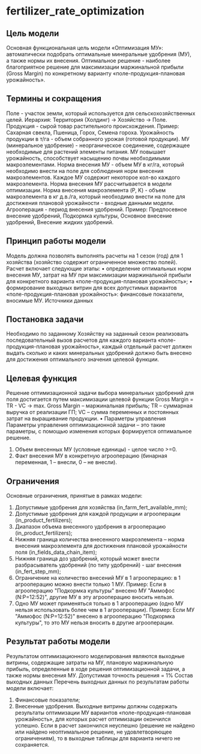# fertilizer_rate_optimization
## Цель модели
Основная функциональная цель модели «Оптимизация МУ»: автоматически подобрать оптимальные минеральные удобрения (МУ), а также нормы их внесения. Оптимальное решение - наиболее благоприятное решение для максимизации маржинальной прибыли (Gross Margin) по конкретному варианту «поле-продукция-плановая урожайность».
## Термины и сокращения
Поле - участок земли, который используется для сельскохозяйственных целей. Иерархия: Территория (Холдинг) -> Хозяйство -> Поле.
Продукция - сырой товар растительного происхождения. Пример: Сахарная свекла, Пшеница, Горох, Семена гороха.
Урожайность продукции в т/га - объем собранного урожая (готовой продукции).
МУ (минеральное удобрение) - неорганическое соединение, содержащее необходимые для растений элементы питания. МУ повышает урожайность, способствует насыщению почвы необходимыми макроэлементами.
Норма внесения МУ - объем МУ в кг/га, который необходимо внести на поле для соблюдения норм внесения макроэлементов. Каждое МУ содержит некоторое кол-во каждого макроэлемента. Норма внесения МУ рассчитывается в модели оптимизации. 
Норма внесения макроэлемента (P, K) - объем макроэлемента в кг д.в./га, который необходимо внести на поле для достижения плановой урожайности - входные данными модели.
Агрооперация - период внесения удобрений. Пример: Предпосевное внесение удобрений, Подкормка культуры, Основное внесение удобрений, Внесение жидких удобрений.
## Принцип работы модели
Модель должна позволять выполнять расчеты на 1 сезон (год) для 1 хозяйства (хозяйство содержит ограниченное множество полей).
Расчет включает следующие этапы:
•	определение оптимальных норм внесения МУ, затрат на МУ при максимизации маржинальной прибыли для конкретного варианта «поле-продукция-плановая урожайность»;
•	формирование выходных витрин для всех допустимых вариантов «поле-продукция-плановая урожайность»: финансовые показатели, вносимые МУ.
Источники данных
## Постановка задачи 
Необходимо по заданному Хозяйству на заданный сезон реализовать последовательный вызов расчетов для каждого варианта «поле-продукция-плановая урожайность», каждый отдельный расчет должен выдать сколько и каких минеральных удобрений должно быть внесено для достижения оптимального значения целевой функции.
## Целевая функция
Решение оптимизационной задачи выбора минеральных удобрений для поля достигается путем максимизации целевой функции Gross Margin = TR - VC → max.
Gross Margin – маржинальная прибыль;
TR – суммарная выручка от реализации ГП;
VC – сумма переменных и постоянных затрат на выращивание продукции.
•	Параметры управления
Параметры управления оптимизационной задачи – это такие параметры, с помощью изменения которых формируется оптимальное решение.
1.	Объем внесенных МУ (условные единицы) - целое число >=0.
2.	Факт внесения МУ в конкретную агрооперацию (бинарная переменная, 1 – внесли, 0 – не внесли).
##	Ограничения
Основные ограничения, принятые в рамках модели:
1.	Допустимые удобрения для хозяйства (in_farm_fert_available_mm);
2.	Допустимые удобрения для каждой продукции и агрооперации (in_product_fertilizers);
3.	Диапазон объема внесенного удобрения в агрооперацию (in_product_fertilizers);
4.	Нижняя граница количества внесенного макроэлемента – норма внесения макроэлемента для достижения плановой урожайности поля (in_fields_data_chain_item);
5.	Нижняя граница доз удобрений, который может внести разбрасыватель удобрений (по типу удобрений) - шаг внесения (in_fert_step_mm);
6.	Ограничение на количество внесений МУ в 1 агрооперацию: в 1 агрооперацию можно внести только 1 МУ. Пример: Если в агрооперацию "Подкормка культуры" внесено МУ "Аммофос (N:P=12:52)", другие МУ в эту агрооперацию вносить нельзя.
7.	Одно МУ может применяться только в 1 агрооперацию (одно МУ нельзя использовать более чем в 1 агрооперации). Пример: Если МУ "Аммофос (N:P=12:52)" внесено в агрооперацию "Подкормка культуры", то это МУ нельзя вносить в другие агрооперации.
## Результат работы модели
Результатом оптимизационного моделирования являются выходные витрины, содержащие затраты на МУ, плановую маржинальную прибыль, определенные в ходе решения оптимизационной задачи, а также нормы внесения МУ.
Допустимая точность решения = 1%
Состав выходных данных
Перечень выходных данных по результатам работы модели включает:
1.	Финансовые показатели;
2.	Внесенные удобрения.
Выходные витрины должны содержать результаты оптимизации МУ вариантов «поле-продукция-плановая урожайность», для которых расчет оптимизации окончился успешно.
Если в расчет закончился неуспешно (решение не найдено или найдено неоптимальное решение, не удовлетворяющее ограничениям), то в выходные таблицы для варианта ничего не сохраняется.
